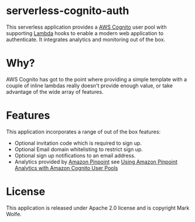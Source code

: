 # serverless-cognito-auth

This serverless application provides a [AWS Cognito](https://aws.amazon.com/cognito/) user pool with supporting [Lambda](https://aws.amazon.com/lambda/) hooks to enable a modern web application to authenticate. It integrates analytics and monitoring out of the box.

# Why?

AWS Cognito has got to the point where providing a simple template with a couple of inline lambdas really doesn't provide enough value, or take advantage of the wide array of features. 

# Features

This application incorporates a range of out of the box features:

* Optional invitation code which is required to sign up.
* Optional Email domain whitelisting to restrict sign up.
* Optional sign up notifications to an email address.
* Analytics provided by [Amazon Pinpoint](https://aws.amazon.com/pinpoint/) see [Using Amazon Pinpoint Analytics with Amazon Cognito User Pools ](https://docs.aws.amazon.com/cognito/latest/developerguide/cognito-user-pools-pinpoint-integration.html)

# License

This application is released under Apache 2.0 license and is copyright Mark Wolfe.